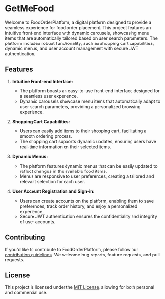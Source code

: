 # GetMeFood

Welcome to FoodOrderPlatform, a digital platform designed to provide a seamless experience for food order placement. This project features an intuitive front-end interface with dynamic carousels, showcasing menu items that are automatically tailored based on user search parameters. The platform includes robust functionality, such as shopping cart capabilities, dynamic menus, and user account management with secure JWT authentication.

## Features

1. **Intuitive Front-end Interface:**
   - The platform boasts an easy-to-use front-end interface designed for a seamless user experience.
   - Dynamic carousels showcase menu items that automatically adapt to user search parameters, providing a personalized browsing experience.

2. **Shopping Cart Capabilities:**
   - Users can easily add items to their shopping cart, facilitating a smooth ordering process.
   - The shopping cart supports dynamic updates, ensuring users have real-time information on their selected items.

3. **Dynamic Menus:**
   - The platform features dynamic menus that can be easily updated to reflect changes in the available food items.
   - Menus are responsive to user preferences, creating a tailored and relevant selection for each user.

4. **User Account Registration and Sign-in:**
   - Users can create accounts on the platform, enabling them to save preferences, track order history, and enjoy a personalized experience.
   - Secure JWT authentication ensures the confidentiality and integrity of user accounts.


## Contributing

If you'd like to contribute to FoodOrderPlatform, please follow our [contribution guidelines](CONTRIBUTING.md). We welcome bug reports, feature requests, and pull requests.

## License

This project is licensed under the [MIT License](LICENSE), allowing for both personal and commercial use.


